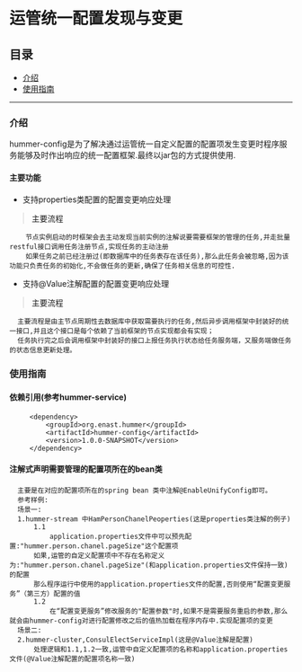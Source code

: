 运管统一配置发现与变更
=
## 目录

 * <a href="#1">介绍</a>
 * <a href="#2">使用指南</a>
 
 * * *
 
 ### <a name="1">介绍</a>
 
 hummer-config是为了解决通过运管统一自定义配置的配置项发生变更时程序服务能够及时作出响应的统一配置框架.最终以jar包的方式提供使用.
 

#### 主要功能

 * 支持properties类配置的配置变更响应处理
    
 > <a id="1-1">主要流程</a>
 ```
     节点实例启动的时框架会去主动发现当前实例的注解说要需要框架的管理的任务,并走批量restful接口调用任务注册节点,实现任务的主动注册
     如果任务之前已经注册过(即数据库中的任务表存在该任务),那么此任务会被忽略,因为该功能只负责任务的初始化,不会做任务的更新,确保了任务相关信息的可控性.
 ```
 
 * 支持@Value注解配置的配置变更响应处理
 
 > <a id="1-1">主要流程</a>
 
  ```
    主要流程是由主节点周期性去数据库中获取需要执行的任务,然后异步调用框架中封装好的统一接口,并且这个接口是每个依赖了当前框架的节点实现都会有实现；
    任务执行完之后会调用框架中封装好的接口上报任务执行状态给任务服务端，又服务端做任务的状态信息更新处理。
  ```
 

 ### <a name="2">使用指南</a>
 
 #### 依赖引用(参考hummer-service)
 
  ```
       <dependency>
           <groupId>org.enast.hummer</groupId>
           <artifactId>hummer-config</artifactId>
           <version>1.0.0-SNAPSHOT</version>
       </dependency>
  ```
 
 #### 注解式声明需要管理的配置项所在的bean类
  
  ```
    主要是在对应的配置项所在的spring bean 类中注解@EnableUnifyConfig即可。
    参考样例:
    场景一:
    1.hummer-stream 中HamPersonChanelPeoperties(这是properties类注解的例子)
        1.1
            application.properties文件中可以预先配置:"hummer.person.chanel.pageSize"这个配置项
        如果,运管的自定义配置项中不存在名称定义为:"hummer.person.chanel.pageSize"(和application.properties文件保持一致)的配置
        那么程序运行中使用的application.properties文件的配置,否则使用“配置变更服务”（第三方）配置的值
        1.2
            在“配置变更服务”修改服务的"配置参数"时,如果不是需要服务重启的参数,那么就会由hummer-config对进行配置修改之后的值热加载在程序内存中.实现配置项的变更
    场景二:
    2.hummer-cluster,ConsulElectServiceImpl(这是@Value注解是配置)
        处理逻辑和1.1,1.2一致,运管中自定义配置项的名称和application.properties文件(@Value注解配置的配置项名称一致)
  ```